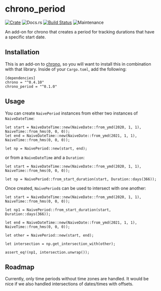 # chrono_period

[![Crate](https://img.shields.io/crates/v/chrono_period.svg)](https://crates.io/crates/chrono_period)
![Docs.rs](https://docs.rs/chrono_period/badge.svg?version=0.1.0)
[![Build Status](https://travis-ci.org/jwir3/chrono_period.svg?branch=master)](https://travis-ci.org/jwir3/chrono_period)
![Maintenance](https://img.shields.io/maintenance/yes/2019)

An add-on for chrono that creates a period for tracking durations that have a specific start date.

## Installation
This is an add-on to [chrono](https://docs.rs/crate/chrono/0.4.10), so you will want to install this in combination with that library. Inside of your `Cargo.toml`, add the following:

```
[dependencies]
chrono = "^0.4.10"
chrono_period = "^0.1.0"
```

## Usage

You can create `NaivePeriod` instances from either two instances of `NaiveDateTime`:

```
let start = NaiveDateTime::new(NaiveDate::from_ymd(2020, 1, 1), NaiveTime::from_hms(0, 0, 0));
let end = NaiveDateTime::new(NaiveDate::from_ymd(2021, 1, 1), NaiveTime::from_hms(0, 0, 0));

let np = NaivePeriod::new(start, end);
```

or from a `NaiveDateTime` and a `Duration`:

```
let start = NaiveDateTime::new(NaiveDate::from_ymd(2020, 1, 1), NaiveTime::from_hms(0, 0, 0));

let np = NaivePeriod::from_start_duration(start, Duration::days(366));
```

Once created, `NaivePeriod`s can be used to intersect with one another:

```
let start = NaiveDateTime::new(NaiveDate::from_ymd(2020, 1, 1), NaiveTime::from_hms(0, 0, 0));

let np1 = NaivePeriod::from_start_duration(start, Duration::days(366));

let end = NaiveDateTime::new(NaiveDate::from_ymd(2021, 1, 1), NaiveTime::from_hms(0, 0, 0));

let other = NaivePeriod::new(start, end);

let intersection = np.get_intersection_with(other);

assert_eq!(np1, intersection.unwrap());
```

## Roadmap

Currently, only time periods without time zones are handled. It would be nice if we also handled intersections of dates/times with offsets.
